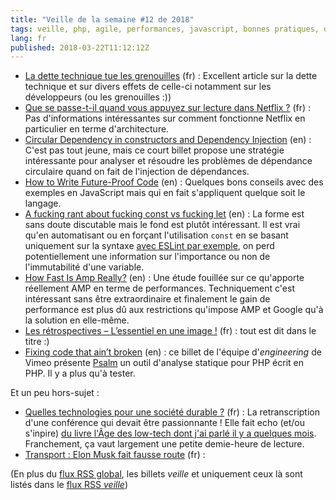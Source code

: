 ```yaml
---
title: "Veille de la semaine #12 de 2018"
tags: veille, php, agile, performances, javascript, bonnes pratiques, dependency injection, architecture
lang: fr
published: 2018-03-22T11:12:12Z
---
```

* [La dette technique tue les grenouilles](http://blog.ippon.fr/2018/03/15/la-dette-technique-tue-les-grenouilles/) (fr)&nbsp;: Excellent article sur la dette technique et sur divers effets de celle-ci notamment sur les développeurs (ou les grenouilles :))
* [Que se passe-t-il quand vous appuyez sur lecture dans Netflix ?](https://www.macg.co/ailleurs/2018/03/que-se-passe-t-il-quand-vous-appuyez-sur-lecture-dans-netflix-101639) (fr)&nbsp;: Pas d'informations intéressantes sur comment fonctionne Netflix en particulier en terme d'architecture.
* [Circular Dependency in constructors and Dependency Injection](http://misko.hevery.com/2008/08/01/circular-dependency-in-constructors-and-dependency-injection/) (en)&nbsp;: C'est pas tout jeune, mais ce court billet propose une stratégie intéressante pour analyser et résoudre les problèmes de dépendance circulaire quand on fait de l'injection de dépendances.
* [How to Write Future-Proof Code](https://blog.daftcode.pl/how-to-write-future-proof-code-400a357ac4bc) (en)&nbsp;: Quelques bons conseils avec des exemples en JavaScript mais qui en fait s'appliquent quelque soit le langage.
* [A fucking rant about fucking const vs fucking let](https://jamie.build/const) (en)&nbsp;: La forme est sans doute discutable mais le fond est plutôt intéressant. Il est vrai qu'en automatisant ou en forçant l'utilisation `const` en se basant uniquement sur la syntaxe [avec ESLint par exemple](https://eslint.org/docs/4.0.0/rules/prefer-const), on perd potentiellement une information sur l'importance ou non de l'immutabilité d'une variable.
* [How Fast Is Amp Really?](https://timkadlec.com/remembers/2018-03-19-how-fast-is-amp-really/) (en)&nbsp;: Une étude fouillée sur ce qu'apporte réellement AMP en terme de performances. Techniquement c'est intéressant sans être extraordinaire et finalement le gain de performance est plus dû aux restrictions qu'impose AMP et Google qu'à la solution en elle-même.
* [Les rétrospectives – L’essentiel en une image !](https://blog.octo.com/poster-les-retrospectives/) (fr)&nbsp;: tout est dit dans le titre :)
* [Fixing code that ain’t broken](https://medium.com/vimeo-engineering-blog/fixing-code-that-aint-broken-a99e05998c24) (en)&nbsp;: ce billet de l'équipe d'*engineering* de Vimeo présente [Psalm](https://getpsalm.org/) un outil d'analyse statique pour PHP écrit en PHP. Il y a plus qu'à tester.

Et un peu hors-sujet&nbsp;:

* [Quelles technologies pour une société durable ?](https://atterrissage.org/technologies-societe-durable-65514b474700) (fr)&nbsp;: La retranscription d'une conférence qui devait être passionnante ! Elle fait echo (et/ou s'inpire) [du livre l'Âge des low-tech dont j'ai parlé il y a quelques mois](/post/livre-l-age-des-low-tech/). Franchement, ça vaut largement une petite demie-heure de lecture.
* [Transport : Elon Musk fait fausse route](https://usbeketrica.com/article/transport-elon-musk-fait-fausse-route) (fr)&nbsp;: 

(En plus du [flux RSS global](/rss.xml), les billets *veille*
et uniquement ceux là sont listés dans le [flux RSS *veille*](/rss/veille.xml))
